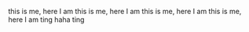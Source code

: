 this is me, here I am
this is me, here I am
this is me, here I am
this is me, here I am
ting
haha
ting
